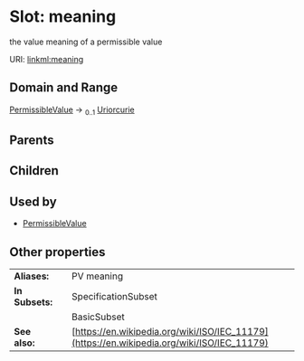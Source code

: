 
# Slot: meaning

the value meaning of a permissible value

URI: [linkml:meaning](https://w3id.org/linkml/meaning)


## Domain and Range

[PermissibleValue](PermissibleValue.md) &#8594;  <sub>0..1</sub> [Uriorcurie](types/Uriorcurie.md)

## Parents


## Children


## Used by

 * [PermissibleValue](PermissibleValue.md)

## Other properties

|  |  |  |
| --- | --- | --- |
| **Aliases:** | | PV meaning |
| **In Subsets:** | | SpecificationSubset |
|  | | BasicSubset |
| **See also:** | | [https://en.wikipedia.org/wiki/ISO/IEC_11179](https://en.wikipedia.org/wiki/ISO/IEC_11179) |
